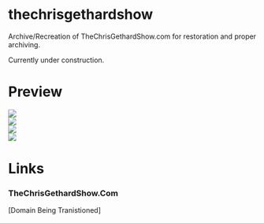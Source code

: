# thechrisgethardshow
Archive/Recreation of TheChrisGethardShow.com for restoration and proper archiving. 

Currently under construction.

# Preview
<img src="https://github.com/JerronM/thechrisgethardshow/blob/main/assets/TCGS_Preview0.jpg">
<br>
<img src="https://github.com/JerronM/thechrisgethardshow/blob/main/assets/TCGS_Preview1.jpg">
<br>
<img src="https://github.com/JerronM/thechrisgethardshow/blob/main/assets/TCGS_Preview2.jpg">
<br>
<img src="https://github.com/JerronM/thechrisgethardshow/blob/main/assets/TCGS_Preview3.jpg">
<br>

# Links
<h3>TheChrisGethardShow.Com</h3>
[Domain Being Tranistioned]
<br>